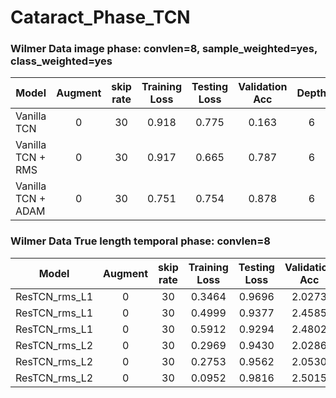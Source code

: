 # Cataract_Phase_TCN

### Wilmer Data image phase: convlen=8, sample_weighted=yes, class_weighted=yes
Model | Augment | skip rate | Training Loss | Testing Loss | Validation Acc |  Depth | Dropout | Opti | SLURM ID| Notes |
---|:---:|:---:|:---:|:---:|:---:|:---:|:---:|:---: | :---:  |:---: |
Vanilla TCN | 0 | 30 | 0.918 | 0.775 | 0.163 | 6 | 0.3 | SGD | 4299209 | test=051 |
Vanilla TCN + RMS | 0 | 30 | 0.917 | 0.665 | 0.787 | 6 | 0.3 | RMS | 4299206 | test=051 | 
Vanilla TCN + ADAM | 0 | 30 | 0.751 | 0.754 | 0.878 | 6 | 0.3 | ADAM | 4299214 | test=051 | 




### Wilmer Data True length temporal phase: convlen=8
Model | Augment | skip rate | Training Loss | Testing Loss | Validation Acc |  Depth | Dropout | Opti | SLURM ID| Notes |
---|:---:|:---:|:---:|:---:|:---:|:---:|:---:|:---: | :---:  |:---: |
ResTCN_rms_L1 | 0 | 30 | 0.3464 | 0.9696 | 2.0273 | 0.6728 | 6 | 0.0 | rms | 11721946 |  |
ResTCN_rms_L1 | 0 | 30 | 0.4999 | 0.9377 | 2.4585 | 0.6849 | 6 | 0.3 | rms | 11721893 |  |
ResTCN_rms_L1 | 0 | 30 | 0.5912 | 0.9294 | 2.4802 | 0.6781 | 6 | 0.5 | rms | 11721960 |  |
ResTCN_rms_L2 | 0 | 30 | 0.2969 | 0.9430 | 2.0286 | 0.6845 | 6 | 0.0 | rms | 11721972 |  |
ResTCN_rms_L2 | 0 | 30 | 0.2753 | 0.9562 | 2.0530 | **0.7402** | 6 | 0.3 | rms | 11721993 |  |
ResTCN_rms_L2 | 0 | 30 | 0.0952 | 0.9816 | 2.5015 | 0.6823 | 6 | 0.5 | rms | 11722007 |  |

